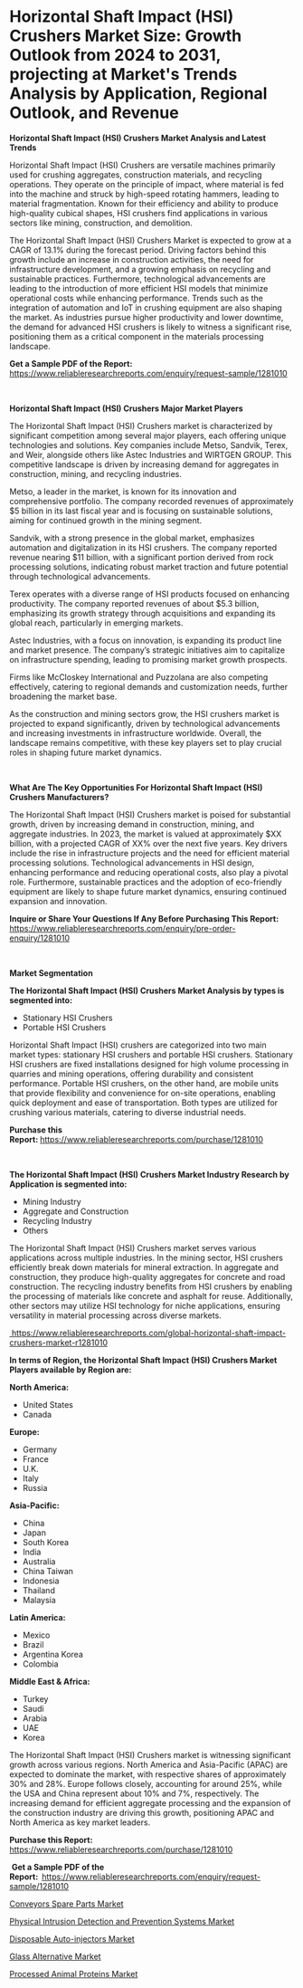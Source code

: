 <p><h1>Horizontal Shaft Impact (HSI) Crushers Market Size: Growth Outlook from 2024 to 2031, projecting at Market's Trends Analysis by Application, Regional Outlook, and Revenue</h1></p><p><strong>Horizontal Shaft Impact (HSI) Crushers Market Analysis and Latest Trends</strong></p>
<p><p>Horizontal Shaft Impact (HSI) Crushers are versatile machines primarily used for crushing aggregates, construction materials, and recycling operations. They operate on the principle of impact, where material is fed into the machine and struck by high-speed rotating hammers, leading to material fragmentation. Known for their efficiency and ability to produce high-quality cubical shapes, HSI crushers find applications in various sectors like mining, construction, and demolition.</p><p>The Horizontal Shaft Impact (HSI) Crushers Market is expected to grow at a CAGR of 13.1% during the forecast period. Driving factors behind this growth include an increase in construction activities, the need for infrastructure development, and a growing emphasis on recycling and sustainable practices. Furthermore, technological advancements are leading to the introduction of more efficient HSI models that minimize operational costs while enhancing performance. Trends such as the integration of automation and IoT in crushing equipment are also shaping the market. As industries pursue higher productivity and lower downtime, the demand for advanced HSI crushers is likely to witness a significant rise, positioning them as a critical component in the materials processing landscape.</p></p>
<p><strong>Get a Sample PDF of the Report:&nbsp;</strong> <a href="https://www.reliableresearchreports.com/enquiry/request-sample/1281010?utm_campaign=83&utm_medium=2&utm_source=Github&utm_content=ia&utm_term=10122024&utm_id=horizontal-shaft-impact-hsi-crushers">https://www.reliableresearchreports.com/enquiry/request-sample/1281010</a></p>
<p>&nbsp;</p>
<p><strong>Horizontal Shaft Impact (HSI) Crushers Major Market Players</strong></p>
<p><p>The Horizontal Shaft Impact (HSI) Crushers market is characterized by significant competition among several major players, each offering unique technologies and solutions. Key companies include Metso, Sandvik, Terex, and Weir, alongside others like Astec Industries and WIRTGEN GROUP. This competitive landscape is driven by increasing demand for aggregates in construction, mining, and recycling industries.</p><p>Metso, a leader in the market, is known for its innovation and comprehensive portfolio. The company recorded revenues of approximately $5 billion in its last fiscal year and is focusing on sustainable solutions, aiming for continued growth in the mining segment. </p><p>Sandvik, with a strong presence in the global market, emphasizes automation and digitalization in its HSI crushers. The company reported revenue nearing $11 billion, with a significant portion derived from rock processing solutions, indicating robust market traction and future potential through technological advancements.</p><p>Terex operates with a diverse range of HSI products focused on enhancing productivity. The company reported revenues of about $5.3 billion, emphasizing its growth strategy through acquisitions and expanding its global reach, particularly in emerging markets.</p><p>Astec Industries, with a focus on innovation, is expanding its product line and market presence. The company’s strategic initiatives aim to capitalize on infrastructure spending, leading to promising market growth prospects.</p><p>Firms like McCloskey International and Puzzolana are also competing effectively, catering to regional demands and customization needs, further broadening the market base.</p><p>As the construction and mining sectors grow, the HSI crushers market is projected to expand significantly, driven by technological advancements and increasing investments in infrastructure worldwide. Overall, the landscape remains competitive, with these key players set to play crucial roles in shaping future market dynamics.</p></p>
<p>&nbsp;</p>
<p><strong>What Are The Key Opportunities For Horizontal Shaft Impact (HSI) Crushers Manufacturers?</strong></p>
<p><p>The Horizontal Shaft Impact (HSI) Crushers market is poised for substantial growth, driven by increasing demand in construction, mining, and aggregate industries. In 2023, the market is valued at approximately $XX billion, with a projected CAGR of XX% over the next five years. Key drivers include the rise in infrastructure projects and the need for efficient material processing solutions. Technological advancements in HSI design, enhancing performance and reducing operational costs, also play a pivotal role. Furthermore, sustainable practices and the adoption of eco-friendly equipment are likely to shape future market dynamics, ensuring continued expansion and innovation.</p></p>
<p><strong>Inquire or Share Your Questions If Any Before Purchasing This Report:</strong> <a href="https://www.reliableresearchreports.com/enquiry/pre-order-enquiry/1281010?utm_campaign=83&utm_medium=2&utm_source=Github&utm_content=ia&utm_term=10122024&utm_id=horizontal-shaft-impact-hsi-crushers">https://www.reliableresearchreports.com/enquiry/pre-order-enquiry/1281010</a></p>
<p>&nbsp;</p>
<p><strong>Market Segmentation</strong></p>
<p><strong>The Horizontal Shaft Impact (HSI) Crushers Market Analysis by types is segmented into:</strong></p>
<p><ul><li>Stationary HSI Crushers</li><li>Portable HSI Crushers</li></ul></p>
<p><p>Horizontal Shaft Impact (HSI) crushers are categorized into two main market types: stationary HSI crushers and portable HSI crushers. Stationary HSI crushers are fixed installations designed for high volume processing in quarries and mining operations, offering durability and consistent performance. Portable HSI crushers, on the other hand, are mobile units that provide flexibility and convenience for on-site operations, enabling quick deployment and ease of transportation. Both types are utilized for crushing various materials, catering to diverse industrial needs.</p></p>
<p><strong>Purchase this Report:&nbsp;</strong><a href="https://www.reliableresearchreports.com/purchase/1281010?utm_campaign=83&utm_medium=2&utm_source=Github&utm_content=ia&utm_term=10122024&utm_id=horizontal-shaft-impact-hsi-crushers">https://www.reliableresearchreports.com/purchase/1281010</a></p>
<p>&nbsp;</p>
<p><strong>The Horizontal Shaft Impact (HSI) Crushers Market Industry Research by Application is segmented into:</strong></p>
<p><ul><li>Mining Industry</li><li>Aggregate and Construction</li><li>Recycling Industry</li><li>Others</li></ul></p>
<p><p>The Horizontal Shaft Impact (HSI) Crushers market serves various applications across multiple industries. In the mining sector, HSI crushers efficiently break down materials for mineral extraction. In aggregate and construction, they produce high-quality aggregates for concrete and road construction. The recycling industry benefits from HSI crushers by enabling the processing of materials like concrete and asphalt for reuse. Additionally, other sectors may utilize HSI technology for niche applications, ensuring versatility in material processing across diverse markets.</p></p>
<p><a href="https://www.reliableresearchreports.com/global-horizontal-shaft-impact-crushers-market-r1281010?utm_campaign=83&utm_medium=2&utm_source=Github&utm_content=ia&utm_term=10122024&utm_id=horizontal-shaft-impact-hsi-crushers">&nbsp;https://www.reliableresearchreports.com/global-horizontal-shaft-impact-crushers-market-r1281010</a></p>
<p><strong>In terms of Region, the Horizontal Shaft Impact (HSI) Crushers Market Players available by Region are:</strong></p>
<p>
    <p> <strong> North America: </strong>
        <ul>
            <li>United States</li>
            <li>Canada</li>
        </ul>
        </p> 
    <p> <strong> Europe: </strong>
        <ul>
            <li>Germany</li>
            <li>France</li>
            <li>U.K.</li>
            <li>Italy</li>
            <li>Russia</li>
        </ul>
        </p> 
    <p> <strong> Asia-Pacific: </strong>
        <ul>
            <li>China</li>
            <li>Japan</li>
            <li>South Korea</li>
            <li>India</li>
            <li>Australia</li>
            <li>China Taiwan</li>
            <li>Indonesia</li>
            <li>Thailand</li>
            <li>Malaysia</li>
        </ul>
        </p> 
    <p> <strong> Latin America: </strong>
        <ul>
            <li>Mexico</li>
            <li>Brazil</li>
            <li>Argentina Korea</li>
            <li>Colombia</li>
        </ul>
        </p> 
    <p> <strong> Middle East & Africa: </strong>
        <ul>
            <li>Turkey</li>
            <li>Saudi</li>
            <li>Arabia</li>
            <li>UAE</li>
            <li>Korea</li>
        </ul>
    </p>
    </p>
<p><p>The Horizontal Shaft Impact (HSI) Crushers market is witnessing significant growth across various regions. North America and Asia-Pacific (APAC) are expected to dominate the market, with respective shares of approximately 30% and 28%. Europe follows closely, accounting for around 25%, while the USA and China represent about 10% and 7%, respectively. The increasing demand for efficient aggregate processing and the expansion of the construction industry are driving this growth, positioning APAC and North America as key market leaders.</p></p>
<p><strong>Purchase this Report: </strong><a href="https://www.reliableresearchreports.com/purchase/1281010?utm_campaign=83&utm_medium=2&utm_source=Github&utm_content=ia&utm_term=10122024&utm_id=horizontal-shaft-impact-hsi-crushers">https://www.reliableresearchreports.com/purchase/1281010</a></p>
<p>&nbsp;<strong>Get a Sample PDF of the Report:&nbsp;&nbsp;</strong><a href="https://www.reliableresearchreports.com/enquiry/request-sample/1281010?utm_campaign=83&utm_medium=2&utm_source=Github&utm_content=ia&utm_term=10122024&utm_id=horizontal-shaft-impact-hsi-crushers">https://www.reliableresearchreports.com/enquiry/request-sample/1281010</a></p>
<p><strong></strong></p>
<p><p><a href="https://github.com/tona7vba/Market-Research-Report-List-1/blob/main/conveyors-spare-parts-market.md?utm_campaign=83&utm_medium=2&utm_source=Github&utm_content=ia&utm_term=10122024&utm_id=horizontal-shaft-impact-hsi-crushers">Conveyors Spare Parts Market</a></p><p><a href="https://www.linkedin.com/pulse/c-hannibex-sqmmf?utm_campaign=83&utm_medium=2&utm_source=Github&utm_content=ia&utm_term=10122024&utm_id=horizontal-shaft-impact-hsi-crushers">Physical Intrusion Detection and Prevention Systems Market</a></p><p><a href="https://github.com/mharielmesa/Market-Research-Report-List-5/blob/main/disposable-auto-injectors-market.md?utm_campaign=83&utm_medium=2&utm_source=Github&utm_content=ia&utm_term=10122024&utm_id=horizontal-shaft-impact-hsi-crushers">Disposable Auto-injectors Market</a></p><p><a href="https://www.linkedin.com/pulse/projected-growth-glass-alternative-market-113-cagr-from-2024-uv5bf?utm_campaign=83&utm_medium=2&utm_source=Github&utm_content=ia&utm_term=10122024&utm_id=horizontal-shaft-impact-hsi-crushers">Glass Alternative Market</a></p><p><a href="https://www.linkedin.com/pulse/processed-animal-proteins-industry-sector-new-technologies-market-acjdf?utm_campaign=83&utm_medium=2&utm_source=Github&utm_content=ia&utm_term=10122024&utm_id=horizontal-shaft-impact-hsi-crushers">Processed Animal Proteins Market</a></p></p>
